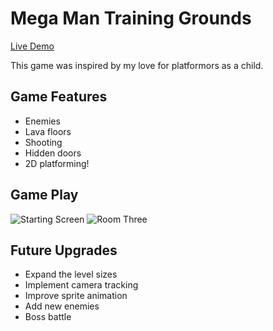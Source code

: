 # Mega Man Training Grounds
[Live Demo](https://kevin4052.github.io/Training-Grounds/)

This game was inspired by my love for platformors as a child.

## Game Features
* Enemies
* Lava floors
* Shooting
* Hidden doors
* 2D platforming!

## Game Play
![Starting Screen](https://github.com/kevin4052/project-game-platformer/blob/master/images/demo-start.JPG)
![Room Three](https://github.com/kevin4052/project-game-platformer/blob/master/images/demo-room3.JPG)

## Future Upgrades
* Expand the level sizes
* Implement camera tracking
* Improve sprite animation
* Add new enemies
* Boss battle
